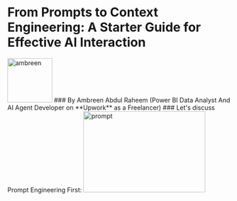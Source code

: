 # From Prompts to Context Engineering: A Starter Guide for Effective AI Interaction
<img width="101" height="100" alt="ambreen" src="https://github.com/user-attachments/assets/f75e1b99-f2db-4b81-a777-93bc085b983b" />
### By Ambreen Abdul Raheem (Power BI Data Analyst And AI Agent Developer on **Upwork** as a Freelancer)
### Let's discuss Prompt Engineering First:
<img width="275" height="183" alt="prompt" src="https://github.com/user-attachments/assets/7ade5503-a523-4c5a-92f6-efc4ca950ee6" />
